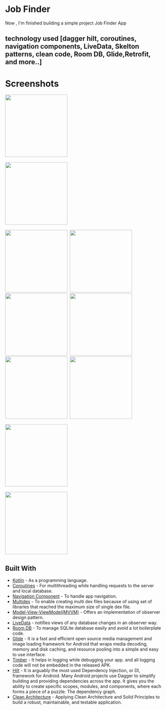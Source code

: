 # Job Finder
Now , I'm finished building a simple project Job Finder App
##  technology used [dagger hilt, coroutines, navigation components, LiveData, Skelton patterns, clean code, Room DB, Glide,Retrofit, and more..]


# Screenshots

<img src="https://user-images.githubusercontent.com/67482991/140740912-5e8beae3-64e1-4d08-a068-513e9609cc83.png" width="200">&nbsp;

<img src="![Screenshot_1636369588](https://user-images.githubusercontent.com/67482991/140741188-7eaec5e9-10b4-40ef-8fcb-0da054f8d5e8.png)
" width="200">&nbsp;

<img src="" width="200">&nbsp;
<img src="" width="200">&nbsp;
<img src="" width="200">&nbsp;
<img src="" width="200">&nbsp;
<img src="" width="200">&nbsp;
<img src="" width="200">&nbsp;

<img src="https://user-images.githubusercontent.com/67482991/140740046-450b5e6b-96a2-4cd5-ba1c-ed1e25f598ec.png" width="200">&nbsp;






<img src="https://user-images.githubusercontent.com/67482991/140739995-90bb70d1-b6e8-46a2-909b-af225f36fb0a.png" width="200">&nbsp;




## Built With

* [Kotlin](https://kotlinlang.org) - As a programming language.
* [Coroutines](https://developer.android.com/kotlin/coroutines) - For multithreading while handling requests to the server and local database.
* [Navigation Component](https://developer.android.com/guide/navigation/navigation-getting-started) - To handle app navigation.
* [Multidex](https://developer.android.com/studio/build/multidex) - To enable creating multi dex files because of using set of libraries that reached the maximum size of single dex file.
* [Model-View-ViewModel(MVVM)](https://developer.android.com/topic/architecture) - Offers an implementation of observer design pattern.
* [LiveData](https://developer.android.com/topic/libraries/architecture/livedata) - notifies views of any database changes in an observer way.
* [Room DB](https://developer.android.com/training/data-storage/room) - To manage SQLite database easily and avoid a lot boilerplate code.
* [Glide](https://github.com/bumptech/glide) - It is a fast and efficient open source media management and image loading framework for Android that wraps media decoding, memory and disk caching, and resource pooling into a simple and easy to use interface.
* [Timber](https://github.com/JakeWharton/timber) - It helps in logging while debugging your app. and all logging code will not be embedded in the released APK.
* [Hilt](https://developer.android.com/training/dependency-injection/hilt-android) - It is arguably the most used Dependency Injection, or DI, framework for Android. Many Android projects use Dagger to simplify building and providing dependencies across the app. It gives you the ability to create specific scopes, modules, and components, where each forms a piece of a puzzle: The dependency graph.
* [Clean Architecture](https://www.raywenderlich.com/3595916-clean-architecture-tutorial-for-android-getting-started) - Applying Clean Architecture and Solid Principles to build a robust, maintainable, and testable application.
